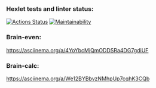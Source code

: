 ### Hexlet tests and linter status:
[![Actions Status](https://github.com/aiakupov/php-project-45/actions/workflows/hexlet-check.yml/badge.svg)](https://github.com/aiakupov/php-project-45/actions)
[![Maintainability](https://api.codeclimate.com/v1/badges/4f68eb499e4cb093a065/maintainability)](https://codeclimate.com/github/aiakupov/php-project-45/maintainability)

### Brain-even:
https://asciinema.org/a/4YoYbcMjQmODDSRa4DG7gdiUF

### Brain-calc:
https://asciinema.org/a/We12BYBbvzNMhpUp7cqhK3CQb
